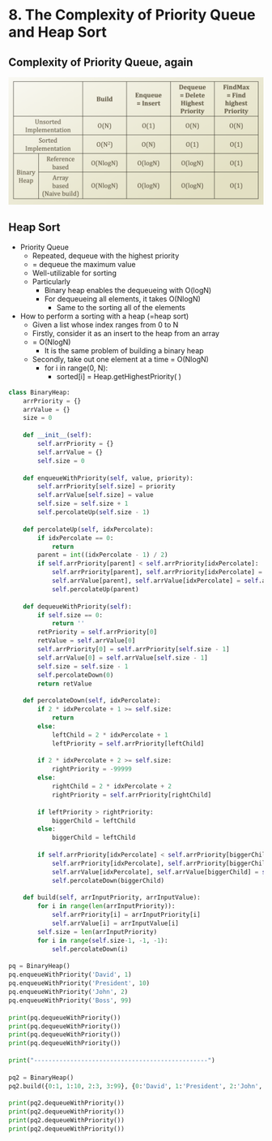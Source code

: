 # 8. The Complexity of Priority Queue and Heap Sort

## Complexity of Priority Queue, again

![](.gitbook/assets/2019-12-23-9.14.08.png)

## Heap Sort

* Priority Queue
  * Repeated, dequeue with the highest priority
  * = dequeue the maximum value
  * Well-utilizable for sorting
  * Particularly
    * Binary heap enables the dequeueing with O\(logN\)
    * For dequeueing all elements, it takes O\(NlogN\)
      * Same to the sorting all of the elements
* How to perform a sorting with a heap \(=heap sort\)
  * Given a list whose index ranges from 0 to N
  * Firstly, consider it as an insert to the heap from an array 
  * = O\(NlogN\)
    * It is the same problem of building a binary heap
  * Secondly, take out one element at a time = O\(NlogN\)
    * for i in range\(0, N\):
      * sorted\[i\] = Heap.getHighestPriority\( \)

```python
class BinaryHeap:
    arrPriority = {}
    arrValue = {}
    size = 0

    def __init__(self):
        self.arrPriority = {}
        self.arrValue = {}
        self.size = 0

    def enqueueWithPriority(self, value, priority):
        self.arrPriority[self.size] = priority
        self.arrValue[self.size] = value
        self.size = self.size + 1
        self.percolateUp(self.size - 1)
    
    def percolateUp(self, idxPercolate):
        if idxPercolate == 0:
            return
        parent = int((idxPercolate - 1) / 2)
        if self.arrPriority[parent] < self.arrPriority[idxPercolate]:
            self.arrPriority[parent], self.arrPriority[idxPercolate] = self.arrPriority[idxPercolate], self.arrPriority[parent]
            self.arrValue[parent], self.arrValue[idxPercolate] = self.arrValue[idxPercolate], self.arrValue[parent]
            self.percolateUp(parent)

    def dequeueWithPriority(self):
        if self.size == 0:
            return ''
        retPriority = self.arrPriority[0]
        retValue = self.arrValue[0]
        self.arrPriority[0] = self.arrPriority[self.size - 1]
        self.arrValue[0] = self.arrValue[self.size - 1]
        self.size = self.size - 1
        self.percolateDown(0)
        return retValue
    
    def percolateDown(self, idxPercolate):
        if 2 * idxPercolate + 1 >= self.size:
            return
        else:
            leftChild = 2 * idxPercolate + 1
            leftPriority = self.arrPriority[leftChild]
        
        if 2 * idxPercolate + 2 >= self.size:
            rightPriority = -99999
        else:
            rightChild = 2 * idxPercolate + 2
            rightPriority = self.arrPriority[rightChild]
        
        if leftPriority > rightPriority:
            biggerChild = leftChild
        else:
            biggerChild = leftChild
        
        if self.arrPriority[idxPercolate] < self.arrPriority[biggerChild]:
            self.arrPriority[idxPercolate], self.arrPriority[biggerChild] = self.arrPriority[biggerChild], self.arrPriority[idxPercolate]
            self.arrValue[idxPercolate], self.arrValue[biggerChild] = self.arrValue[biggerChild], self.arrValue[idxPercolate]
            self.percolateDown(biggerChild)

    def build(self, arrInputPriority, arrInputValue):
        for i in range(len(arrInputPriority)):
            self.arrPriority[i] = arrInputPriority[i]
            self.arrValue[i] = arrInputValue[i]
        self.size = len(arrInputPriority)
        for i in range(self.size-1, -1, -1):
            self.percolateDown(i)

pq = BinaryHeap()
pq.enqueueWithPriority('David', 1)
pq.enqueueWithPriority('President', 10)
pq.enqueueWithPriority('John', 2)
pq.enqueueWithPriority('Boss', 99)

print(pq.dequeueWithPriority())
print(pq.dequeueWithPriority())
print(pq.dequeueWithPriority())
print(pq.dequeueWithPriority())

print("------------------------------------------------")

pq2 = BinaryHeap()
pq2.build({0:1, 1:10, 2:3, 3:99}, {0:'David', 1:'President', 2:'John', 3:'Boss'})

print(pq2.dequeueWithPriority())
print(pq2.dequeueWithPriority())
print(pq2.dequeueWithPriority())
print(pq2.dequeueWithPriority())

```

